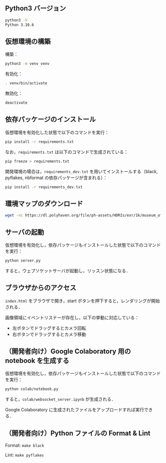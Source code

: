 ## Python3 バージョン

```bash
python3 -V
Python 3.10.6
```

## 仮想環境の構築

構築：
```bash
python3 -m venv venv
```

有効化：
```bash
. venv/bin/activate
```

無効化：
```bash
deactivate
```

## 依存パッケージのインストール

仮想環境を有効化した状態で以下のコマンドを実行：
```bash
pip install -r requirements.txt
```

なお，`requirements.txt` は以下のコマンドで生成されている：
```bash
pip freeze > requirements.txt
```

開発環境の場合は，`requirements_dev.txt` を用いてインストールする（black, pyflakes, nbformat の依存パッケージが含まれる）：
```bash
pip install -r requirements_dev.txt
```

## 環境マップのダウンロード

```bash
wget -nc https://dl.polyhaven.org/file/ph-assets/HDRIs/exr/1k/museum_of_ethnography_1k.exr
```

## サーバの起動

仮想環境を有効化し，依存パッケージもインストールした状態で以下のコマンドを実行：
```bash
python server.py
```

すると，ウェブソケットサーバが起動し，リッスン状態になる．

## ブラウザからのアクセス

`index.html` をブラウザで開き，start ボタンを押下すると，レンダリングが開始される．

画像領域にイベントリスナーが存在し，以下の挙動に対応している：
- 左ボタンでドラッグするとカメラ回転
- 右ボタンでドラッグするとカメラ移動


## （開発者向け）Google Colaboratory 用の notebook を生成する

仮想環境を有効化し，依存パッケージもインストールした状態で以下のコマンドを実行：
```bash
python colab/notebook.py
```

すると，`colab/websocket_server.ipynb` が生成される．

Google Colaboratory に生成されたファイルをアップロードすれば実行できる．

## （開発者向け）Python ファイルの Format & Lint

Format: `make black`

Lint: `make pyflakes`
